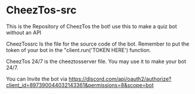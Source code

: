 # CheezTos-src
This is the Repository of CheezTos the bot! use this to make a quiz bot without an API

CheezTossrc Is the file for the source code of the bot.
Remember to put the token of your bot in the "client.run('TOKEN HERE') function.

CheezTos 24/7 is the cheeztosserver file.
You may use it to make your bot 24/7.

You can Invite the bot via https://discord.com/api/oauth2/authorize?client_id=897390044032143361&permissions=8&scope=bot

